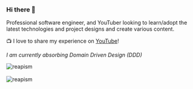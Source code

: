 ### Hi there 👋

Professional software engineer, and YouTuber looking to learn/adopt the latest technologies and project designs and create various content.

📺 I love to share my experience on [YouTube](https://www.youtube.com/c/anthonyjaghab)!

*I am currently absorbing Domain Driven Design (DDD)*

<div>
  <img align="center" src="https://github-readme-stats.vercel.app/api?username=reapism&show_icons=true&theme=dark" alt="reapism" />
<div/>
<br />
  
<div>
  <img align="center" src="https://github-readme-stats.vercel.app/api/top-langs/?username=reapism&layout=compact&hide=html&theme=dark" alt="reapism" />
<div/>
<br />
